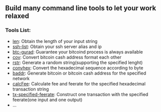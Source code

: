 ## Build many command line tools to let your work relaxed

### Tools List:

- [len](https://github.com/qshuai/commandlineTool/tree/master/len): Obtain the length of your input string
- [ssh-list](https://github.com/qshuai/commandlineTool/tree/master/ssh-list): Obtain your ssh server alias and ip
- [btc-gurad](https://github.com/qshuai/commandlineTool/tree/master/btc-guard): Guarantee your bitcoind process is always available
- [cov](https://github.com/qshuai/Tools/tree/master/cov): Convert bitcoin cash address format each other
- [rstr](https://github.com/qshuai/Tools/tree/master/rstr): Generate a random string(supporting the specified lenght)
- [convhex](https://github.com/qshuai/Tools/tree/master/convhex): Convert the hexadecimal sequence according to byte
- [baddr](https://github.com/qshuai/Tools/tree/master/baddr): Generate bitcoin or bitcoin cash address for the specified network
- [calcFee](https://github.com/qshuai/Tools/tree/master/calcFee): Calculate fee and feerate for the specified hexadecimal transaction string
- [tx-specified-feerate](https://github.com/qshuai/Tools/tree/master/tx-specified-feerate): Construct one transaction with the specified feerate(one input and one output)
- ...
